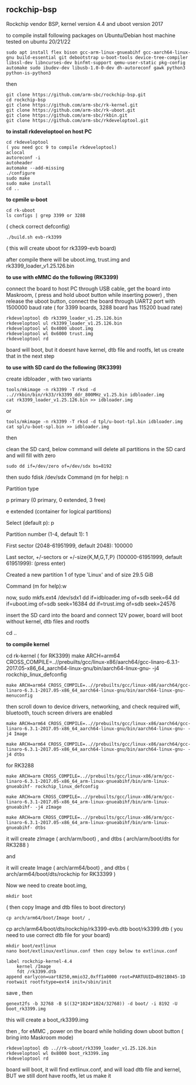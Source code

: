 ## rockchip-bsp
Rockchip vendor BSP, kernel version 4.4 and uboot version 2017

to compile install following packages on Ubuntu/Debian host machine tested on ubuntu 20/21/22

	sudo apt install flex bison gcc-arm-linux-gnueabihf gcc-aarch64-linux-gnu build-essential git debootstrap u-boot-tools device-tree-compiler  libssl-dev libncurses-dev binfmt-support qemu-user-static pkg-config automake sudo ibudev-dev libusb-1.0-0-dev dh-autoreconf gawk python3 python-is-python3  
	
then

	git clone https://github.com/arm-sbc/rockchip-bsp.git
	cd rockchip-bsp
	git clone https://github.com/arm-sbc/rk-kernel.git
	git clone https://github.com/arm-sbc/rk-uboot.git
	git clone https://github.com/arm-sbc/rkbin.git
	git clone https://github.com/arm-sbc/rkdeveloptool.git

**to install rkdeveloptool on host PC**

	cd rkdeveloptool
	( you need gcc 9 to compile rkdeveloptool)
	aclocal
	autoreconf -i
	autoheader
	automake --add-missing
	./configure
	sudo make
	sudo make install
	cd ..

**to cpmile u-boot**

	cd rk-uboot
	ls configs | grep 3399 or 3288 
( check correct defconfig)

	./build.sh evb-rk3399 
( this will create uboot for rk3399-evb board)

after compile there will be uboot.img, trust.img and rk3399_loader_v1.25.126.bin

**to use with eMMC do the following (RK3399)**

connect the board to host PC through USB cable, get the board into Maskroom, ( press and hold uboot button while inserting power) , then release the uboot button, connect the board through UART2 port with 1500000 baud rate ( for 3399 boards, 3288 board has 115200 buad rate)

	rkdeveloptool db rk3399_loader_v1.25.126.bin
	rkdeveloptool ul rk3399_loader_v1.25.126.bin
	rkdeveloptool wl 0x4000 uboot.img
	rkdeveloptool wl 0x6000 trust.img
	rkdeveloptool rd

board will boot, but it doesnt have kernel, dtb file and rootfs, let us create that in the next step

**to use with SD card do the following (RK3399)**

create idbloader , with two variants

	tools/mkimage -n rk3399 -T rksd -d ..//rkbin/bin/rk33/rk3399_ddr_800MHz_v1.25.bin idbloader.img
	cat rk3399_loader_v1.25.126.bin >> idbloader.img

or

	tools/mkimage -n rk3399 -T rksd -d tpl/u-boot-tpl.bin idbloader.img
	cat spl/u-boot-spl.bin >> idbloader.img

then

clean the SD card, below command will delete all partitions in the SD card and will fill with zero

	sudo dd if=/dev/zero of=/dev/sdx bs=8192 
then 
	sudo fdisk /dev/sdx
Command (m for help): n
	
Partition type

   p   primary (0 primary, 0 extended, 3 free)
   
   e   extended (container for logical partitions)
   
Select (default p): p

Partition number (1-4, default 1): 1

First sector (2048-61951999, default 2048): 100000

Last sector, +/-sectors or +/-size{K,M,G,T,P} (100000-61951999, default 61951999): (press enter)

Created a new partition 1 of type 'Linux' and of size 29.5 GiB

Command (m for help):w

now, 
	sudo mkfs.ext4 /dev/sdx1
	dd if=idbloader.img of=sdb seek=64
	dd if=uboot.img of=sdb seek=16384
	dd if=trust.img of=sdb seek=24576

insert the SD card into the board and connect 12V power, board will boot without kernel, dtb files and rootfs

cd ..

**to compile kernel**

cd rk-kernel ( for RK3399)
	make ARCH=arm64 CROSS_COMPILE=..//prebuilts/gcc/linux-x86/aarch64/gcc-linaro-6.3.1-2017.05-x86_64_aarch64-linux-gnu/bin/aarch64-linux-gnu- -j4   rockchip_linux_defconfig

	make ARCH=arm64 CROSS_COMPILE=..//prebuilts/gcc/linux-x86/aarch64/gcc-linaro-6.3.1-2017.05-x86_64_aarch64-linux-gnu/bin/aarch64-linux-gnu- menuconfig

then scroll down to device drivers, networking, and check required wifi, bluetooth, touch screen drivers are enabled

	make ARCH=arm64 CROSS_COMPILE=..//prebuilts/gcc/linux-x86/aarch64/gcc-linaro-6.3.1-2017.05-x86_64_aarch64-linux-gnu/bin/aarch64-linux-gnu- -j4 Image

	make ARCH=arm64 CROSS_COMPILE=..//prebuilts/gcc/linux-x86/aarch64/gcc-linaro-6.3.1-2017.05-x86_64_aarch64-linux-gnu/bin/aarch64-linux-gnu- -j4 dtbs

for RK3288

	make ARCH=arm CROSS_COMPILE=..//prebuilts/gcc/linux-x86/arm/gcc-linaro-6.3.1-2017.05-x86_64_arm-linux-gnueabihf/bin/arm-linux-gnueabihf- rockchip_linux_defconfig

	make ARCH=arm CROSS_COMPILE=..//prebuilts/gcc/linux-x86/arm/gcc-linaro-6.3.1-2017.05-x86_64_arm-linux-gnueabihf/bin/arm-linux-gnueabihf- -j4 zImage

	make ARCH=arm CROSS_COMPILE=..//prebuilts/gcc/linux-x86/arm/gcc-linaro-6.3.1-2017.05-x86_64_arm-linux-gnueabihf/bin/arm-linux-gnueabihf- dtbs

it will create zImage ( arch/arm/boot) , and dtbs ( arch/arm/boot/dts for RK3288 )

and 

it will create Image ( arch/arm64/boot) , and dtbs ( arch/arm64/boot/dts/rockchip for RK33399 )

Now we need to create boot.img, 

	mkdir boot 
( then copy Image and dtb files to boot directory)

	cp arch/arm64/boot/Image boot/ , 
cp arch/arm64/boot/dts/rockchip/rk3399-evb.dtb boot/rk3399.dtb ( you need to use correct dtb file for your board)

	mkdir boot/extlinux
	nano boot/extlinux/extlinux.conf then copy below to extlinux.conf

	label rockchip-kernel-4.4
  		kernel /Image
  		fdt /rk3399.dtb
  	append earlycon=uart8250,mmio32,0xff1a0000 root=PARTUUID=B921B045-1D rootwait rootfstype=ext4 init=/sbin/init
  
save , then 

	genext2fs -b 32768 -B $((32*1024*1024/32768)) -d boot/ -i 8192 -U boot_rk3399.img

this will create a boot_rk3399.img

then , for eMMC , power on the board while holiding down uboot button ( bring into Maskroom mode)

	rkdeveloptool db ..//rk-uboot/rk3399_loader_v1.25.126.bin
	rkdeveloptool wl 0x8000 boot_rk3399.img
	rkdeveloptool rd

board will boot, it will find extlinux.conf, and will load dtb file and kernel,  BUT we still dont have rootfs, let us make it 







